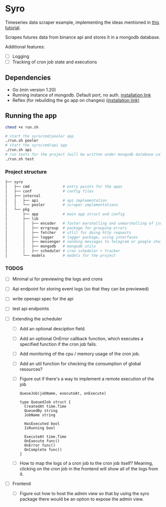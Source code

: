 # Syro

Timeseries data scraper example, implementing the ideas mentioned in [this tutorial](https://tompston.pages.dev/writing/2024-06-29-everything-about-timeseries-data-scraping).

Scrapes futures data from binance api and stores it in a mongodb database.

Additional features:

- [ ] Logging
- [ ] Tracking of cron job state and executions

## Dependencies

- Go (min version 1.20)
- Running instance of mongodb. Default port, no auth. [installation link](https://www.mongodb.com/docs/manual/tutorial/install-mongodb-on-ubuntu/)
- Reflex (for rebuilding the go app on changes) [(installation link)](https://github.com/cespare/reflex)

## Running the app

```bash
chmod +x run.sh

# start the syro/cmd/pooler app
./run.sh pooler
# start the syro/cmd/api app
./run.sh api
# run tests for the project (will be written under mongodb database called `test`)
./run.sh test
```

### Project structure

```bash
├── syro
│   ├── cmd               # entry points for the apps
│   ├── conf              # config files
│   ├── internal
│   │   ├── api           # api implementation
│   │   └── pooler        # scraper implementations
│   └── pkg
│       ├── app           # main app struct and config
│       ├── lib
│       │   ├── encoder   # faster marshalling and unmarshalling of json
│       │   ├── errgroup  # package for grouping errors
│       │   ├── fetcher   # utlil for doing http requests
│       │   ├── logger    # logger package, using interfaces
│       │   ├── messenger # sending messages to telegram or google chat groups
│       │   ├── mongodb   # mongodb utils
│       │   ├── scheduler # cron scheduler + tracker
│       └── models        # models for the project
```

### TODOS

- [ ] Minimal ui for previewing the logs and crons
- [ ] Api endpoint for storing event logs (so that they can be previewed)
- [ ] write openapi spec for the api
- [ ] test api endpoints

- [ ] Extending the scheduler
  - [ ] Add an optional desciption field.
  - [ ] Add an optional OnError callback function, which executes a specified function if the cron job fails.
  - [ ] Add monitoring of the cpu / memory usage of the cron job.
  - [ ] Add an util function for checking the consumption of global resources?
  - [ ] Figure out if there's a way to implement a remote execution of the job

    ```
    QueueJob(jobName, executeAt, onExecute)

    type QueuedJob struct {
      CreatedAt time.Time
      QueuedBy string
      JobName string

      HasExecuted bool
      IsRunning bool

      ExecuteAt time.Time
      OnExecute func()
      OnError func()
      OnComplete func()
    }

    ```

  - [ ] How to map the logs of a cron job to the cron job itself? Meaning, clicking on the cron job in the frontend will show all of the logs from it.
- [ ] Frontend
  - [ ] Figure out how to host the admin view so that by using the syro package there would be an option to expose the admin view.
